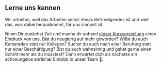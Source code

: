 ## Lerne uns kennen

Wir arbeiten, weil das Arbeiten selbst etwas Befriedigendes ist und weil das, was dabei herauskommt, für uns sinnvoll ist.

Nimm Dir zunächst Zeit und mache dir anhand [dieser Kurzvorstellung](https://e.co-it.eu/recruiting/kurzvorstellung) einen Eindruck von uns.
Bist du neugierig auf mehr geworden? Willst du auch Kameraden statt nur Kollegen? Suchst du auch nach einer Berufung statt nur einer Beschäftigung? Bist du auch wahnsinnig und gehst gerne einen Schritt mehr als du müsstest?
Dann erwartet dich als nächstes ein schonungslos ehrlicher Einblick in unser Team 🤝.
